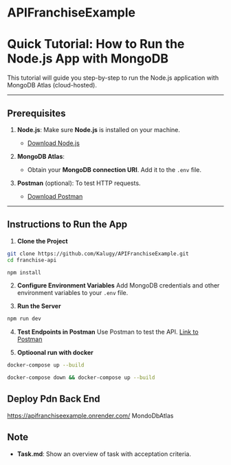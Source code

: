 # APIFranchiseExample

# **Quick Tutorial: How to Run the Node.js App with MongoDB**

This tutorial will guide you step-by-step to run the Node.js application with MongoDB Atlas (cloud-hosted).

---

## **Prerequisites**

1. **Node.js**: Make sure **Node.js** is installed on your machine.
   - [Download Node.js](https://nodejs.org)

2. **MongoDB Atlas**:
   - Obtain your **MongoDB connection URI**. Add it to the `.env` file.

3. **Postman** (optional): To test HTTP requests.
   - [Download Postman](https://www.postman.com/)

---

## **Instructions to Run the App**

1. **Clone the Project**
```bash
git clone https://github.com/Kalugy/APIFranchiseExample.git
cd franchise-api

npm install
```

2. **Configure Environment Variables**
Add MongoDB credentials and other environment variables to your `.env` file.

3. **Run the Server**
```bash
npm run dev
```

4. **Test Endpoints in Postman**
Use Postman to test the API.
[Link to Postman](https://www.postman.com/technical-observer-90393005/testing-app-franchise)


5. **Optioonal run with docker**
```bash
docker-compose up --build 

docker-compose down && docker-compose up --build

```

## Deploy Pdn Back End
https://apifranchiseexample.onrender.com/
MondoDbAtlas 

## Note
- **Task.md**: Show an overview of task with acceptation criteria.


